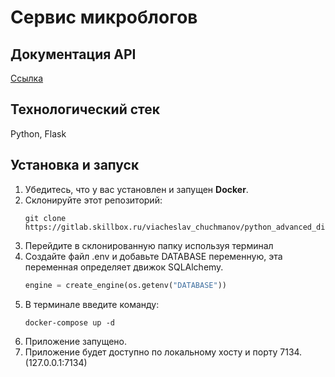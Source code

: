 # Сервис микроблогов

## Документация API
[Ссылка](https://editor.swagger.io/?_gl=1*vaxfv9*_gcl_au*MTE4OTgxMjMzMi4xNzA5NTYzMjE2&_ga=2.197194927.1617675863.1709740220-1936030370.1709563211)

## Технологический стек
Python, Flask

## Установка и запуск
1. Убедитесь, что у вас установлен и запущен **Docker**.
2. Склонируйте этот репозиторий: 
    ```shell
   git clone https://gitlab.skillbox.ru/viacheslav_chuchmanov/python_advanced_diploma.git
   ```
3. Перейдите в склонированную папку используя терминал
4. Создайте файл .env и добавьте DATABASE переменную, эта переменная определяет движок SQLAlchemy.
   ```python
   engine = create_engine(os.getenv("DATABASE"))
   ```
4. В терминале введите команду:
   ```shell
   docker-compose up -d
   ```
5. Приложение запущено.
6. Приложение будет доступно по локальному хосту и порту 7134. (127.0.0.1:7134)

